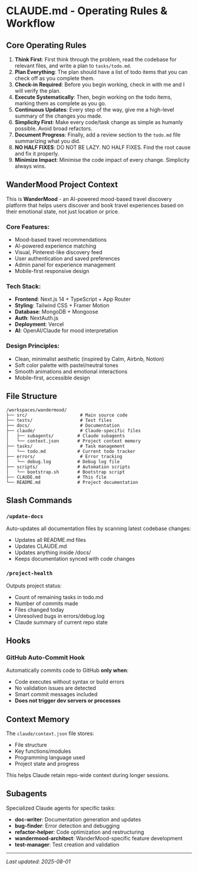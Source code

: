 # CLAUDE.md - Operating Rules & Workflow

## Core Operating Rules

1. **Think First**: First think through the problem, read the codebase for relevant files, and write a plan to `tasks/todo.md`.
2. **Plan Everything**: The plan should have a list of todo items that you can check off as you complete them.
3. **Check-in Required**: Before you begin working, check in with me and I will verify the plan.
4. **Execute Systematically**: Then, begin working on the todo items, marking them as complete as you go.
5. **Continuous Updates**: Every step of the way, give me a high-level summary of the changes you made.
6. **Simplicity First**: Make every code/task change as simple as humanly possible. Avoid broad refactors.
7. **Document Progress**: Finally, add a review section to the `todo.md` file summarizing what you did.
8. **NO HALF FIXES**: DO NOT BE LAZY. NO HALF FIXES. Find the root cause and fix it properly.
9. **Minimize Impact**: Minimise the code impact of every change. Simplicity always wins.

## WanderMood Project Context

This is **WanderMood** - an AI-powered mood-based travel discovery platform that helps users discover and book travel experiences based on their emotional state, not just location or price.

### Core Features:
- Mood-based travel recommendations
- AI-powered experience matching
- Visual, Pinterest-like discovery feed  
- User authentication and saved preferences
- Admin panel for experience management
- Mobile-first responsive design

### Tech Stack:
- **Frontend**: Next.js 14 + TypeScript + App Router
- **Styling**: Tailwind CSS + Framer Motion
- **Database**: MongoDB + Mongoose
- **Auth**: NextAuth.js
- **Deployment**: Vercel
- **AI**: OpenAI/Claude for mood interpretation

### Design Principles:
- Clean, minimalist aesthetic (inspired by Calm, Airbnb, Notion)
- Soft color palette with pastel/neutral tones
- Smooth animations and emotional interactions
- Mobile-first, accessible design

## File Structure

```
/workspaces/wandermood/
├── src/                    # Main source code
├── tests/                  # Test files
├── docs/                   # Documentation
├── claude/                 # Claude-specific files
│   ├── subagents/         # Claude subagents
│   └── context.json       # Project context memory
├── tasks/                  # Task management
│   └── todo.md            # Current todo tracker
├── errors/                 # Error tracking
│   └── debug.log          # Debug log file
├── scripts/               # Automation scripts
│   └── bootstrap.sh       # Bootstrap script
├── CLAUDE.md              # This file
└── README.md              # Project documentation
```

## Slash Commands

### `/update-docs`
Auto-updates all documentation files by scanning latest codebase changes:
- Updates all README.md files
- Updates CLAUDE.md
- Updates anything inside /docs/
- Keeps documentation synced with code changes

### `/project-health`
Outputs project status:
- Count of remaining tasks in todo.md
- Number of commits made
- Files changed today
- Unresolved bugs in errors/debug.log
- Claude summary of current repo state

## Hooks

### GitHub Auto-Commit Hook
Automatically commits code to GitHub **only when**:
- Code executes without syntax or build errors
- No validation issues are detected
- Smart commit messages included
- **Does not trigger dev servers or processes**

## Context Memory

The `claude/context.json` file stores:
- File structure
- Key functions/modules  
- Programming language used
- Project state and progress

This helps Claude retain repo-wide context during longer sessions.

## Subagents

Specialized Claude agents for specific tasks:
- **doc-writer**: Documentation generation and updates
- **bug-finder**: Error detection and debugging
- **refactor-helper**: Code optimization and restructuring
- **wandermood-architect**: WanderMood-specific feature development
- **test-manager**: Test creation and validation

---

*Last updated: 2025-08-01*